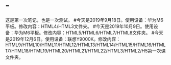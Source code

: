 # -
这是第一次笔记，也是一次测试。
#今天是2019年9月18日。使用设备：华为M6平板。修改内容：HTML4/HTML3文件夹。
#今天是2019年10月9日。使用设备：华为M6平板。修改内容：HTML5/HTML6/HTML7/HTML8文件夹。
#今天是2019年12月6日。使用设备：联想Y9000K。修改内容：HTML9/HTML10/HTML11/HTML12/HTML13/HTML14/HTML15/HTML16/HTML17/HTML18/HTML19/HTML20/HTML21/HTML22/HTML3/HTML2/H5第一次课文件夹。
